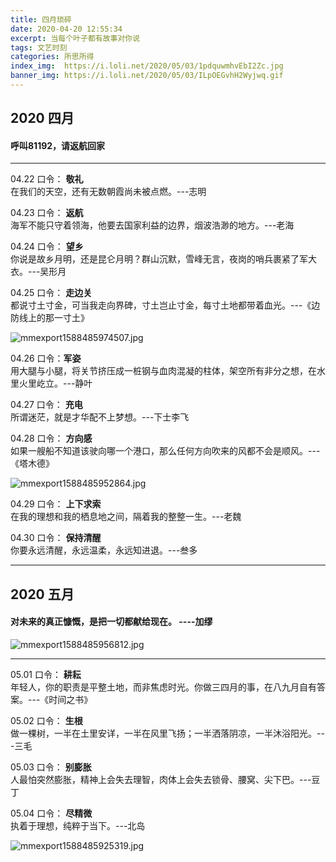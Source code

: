 ```yaml
---
title: 四月琐碎
date: 2020-04-20 12:55:34
excerpt: 当每个叶子都有故事对你说
tags: 文艺时刻
categories: 所思所得
index_img:  https://i.loli.net/2020/05/03/1pdquwmhvEbI2Zc.jpg
banner_img: https://i.loli.net/2020/05/03/ILpOEGvhH2Wyjwq.gif
---
```

## 2020 四月

#### 呼叫81192，请返航回家



---
04.22 口令： **敬礼**  
在我们的天空，还有无数朝霞尚未被点燃。---志明

04.23 口令： **返航**  
海军不能只守着领海，他要去国家利益的边界，烟波浩渺的地方。---老海

04.24 口令： **望乡**  
你说是故乡月明，还是昆仑月明？群山沉默，雪峰无言，夜岗的哨兵裹紧了军大衣。---吴形月

04.25 口令： **走边关**  
都说寸土寸金，可当我走向界碑，寸土岂止寸金，每寸土地都带着血光。---《边防线上的那一寸土》

![mmexport1588485974507.jpg](https://i.loli.net/2020/05/03/sfbe6qR4NYj1kM8.jpg)

04.26 口令：**军姿**  
用大腿与小腿，将关节挤压成一桩钢与血肉混凝的柱体，架空所有非分之想，在水里火里屹立。---静叶

04.27 口令： **充电**  
所谓迷茫，就是才华配不上梦想。---下士李飞

04.28 口令： **方向感**  
如果一艘船不知道该驶向哪一个港口，那么任何方向吹来的风都不会是顺风。---《塔木德》

![mmexport1588485952864.jpg](https://i.loli.net/2020/05/03/N97yxwMJh6ZUmdz.jpg)

04.29 口令： **上下求索**  
在我的理想和我的栖息地之间，隔着我的整整一生。---老魏

04.30 口令： **保持清醒**  
你要永远清醒，永远温柔，永远知进退。---叁多

---
## 2020 五月

#### 对未来的真正慷慨，是把一切都献给现在。 ----加缪

![mmexport1588485956812.jpg](https://i.loli.net/2020/05/03/wlYeHcAKQpIEBb6.jpg)

---
05.01 口令： **耕耘**  
年轻人，你的职责是平整土地，而非焦虑时光。你做三四月的事，在八九月自有答案。---《时间之书》

05.02 口令： **生根**  
做一棵树，一半在土里安详，一半在风里飞扬；一半洒落阴凉，一半沐浴阳光。---三毛

05.03 口令： **别膨胀**  
人最怕突然膨胀，精神上会失去理智，肉体上会失去锁骨、腰窝、尖下巴。---豆丁

05.04 口令： **尽精微**  
执着于理想，纯粹于当下。---北岛

![mmexport1588485925319.jpg](https://i.loli.net/2020/05/03/rfats6USMEov27j.jpg)
